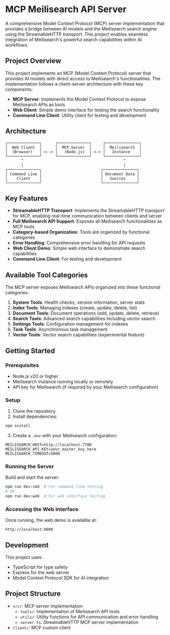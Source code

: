 # MCP Meilisearch API Server

A comprehensive Model Context Protocol (MCP) server implementation that provides a bridge between AI models and the Meilisearch search engine using the StreamableHTTP transport. This project enables seamless integration of Meilisearch's powerful search capabilities within AI workflows.

## Project Overview

This project implements an MCP (Model Context Protocol) server that provides AI models with direct access to Meilisearch's functionalities. The implementation follows a client-server architecture with these key components:

- **MCP Server**: Implements the Model Context Protocol to expose Meilisearch APIs as tools
- **Web Client**: Simple demo interface for testing the search functionality
- **Command Line Client**: Utility client for testing and development

## Architecture

```
┌──────────────┐      ┌──────────────┐     ┌───────────────┐
│  Web Client  │      │  MCP Server  │     │  Meilisearch  │
│  (Browser)   │ <--> │   (Node.js)  │ <-> │   Instance    │
└──────────────┘      └──────────────┘     └───────────────┘
       ^                                            ^
       │                                            │
┌──────────────┐                          ┌───────────────┐
│ Command Line │                          │ Document Data │
│    Client    │                          │   Sources     │
└──────────────┘                          └───────────────┘
```

## Key Features

- **StreamableHTTP Transport**: Implements the StreamableHTTP transport for MCP, enabling real-time communication between clients and server
- **Full Meilisearch API Support**: Exposes all Meilisearch functionalities as MCP tools
- **Category-based Organization**: Tools are organized by functional categories
- **Error Handling**: Comprehensive error handling for API requests
- **Web Client Demo**: Simple web interface to demonstrate search capabilities
- **Command Line Client**: For testing and development

## Available Tool Categories

The MCP server exposes Meilisearch APIs organized into these functional categories:

1. **System Tools**: Health checks, version information, server stats
2. **Index Tools**: Managing indexes (create, update, delete, list)
3. **Document Tools**: Document operations (add, update, delete, retrieve)
4. **Search Tools**: Advanced search capabilities including vector search
5. **Settings Tools**: Configuration management for indexes
6. **Task Tools**: Asynchronous task management
7. **Vector Tools**: Vector search capabilities (experimental feature)

## Getting Started

### Prerequisites

- Node.js v20 or higher
- Meilisearch instance running locally or remotely
- API key for Meilisearch (if required by your Meilisearch configuration)

### Setup

1. Clone the repository
2. Install dependencies:

```bash
npm install
```

3. Create a `.env` with your Meilisearch configuration:

```
MEILISEARCH_HOST=http://localhost:7700
MEILISEARCH_API_KEY=your_master_key_here
MEILISEARCH_TIMEOUT=5000
```

### Running the Server

Build and start the server:

```bash
npm run dev:cmd  # For command line testing
# OR
npm run dev:web  # For web interface testing
```

### Accessing the Web Interface

Once running, the web demo is available at:

```
http://localhost:8000
```

## Development

This project uses:

- TypeScript for type safety
- Express for the web server
- Model Context Protocol SDK for AI integration

## Project Structure

- `src/`: MCP server implementation
  - `tools/`: Implementation of Meilisearch API tools
  - `utils/`: Utility functions for API communication and error handling
  - `server.ts`: StreamableHTTP MCP server implementation
- `client/`: MCP custom client
